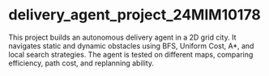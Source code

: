 # delivery_agent_project_24MIM10178
This project builds an autonomous delivery agent in a 2D grid city. It navigates static and dynamic obstacles using BFS, Uniform Cost, A*, and local search strategies. The agent is tested on different maps, comparing efficiency, path cost, and replanning ability.
